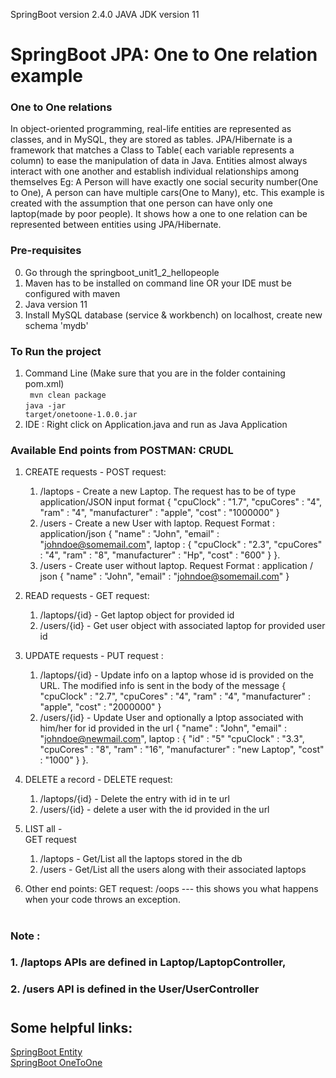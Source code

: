 SpringBoot version 2.4.0
JAVA JDK version 11

# SpringBoot JPA: One to One relation example
### One to One relations
In object-oriented programming, real-life entities are represented as classes, and in MySQL, they are stored as tables. JPA/Hibernate is a framework that matches a Class to Table(
each variable represents a column) to ease the manipulation of data in Java. Entities almost always interact with one another and establish individual relationships among 
themselves Eg: A Person will have exactly one social security number(One to One), A person can have multiple cars(One to Many), etc. This example is created with the assumption
that one person can have only one laptop(made by poor people). It shows how a one to one relation can be represented between entities using JPA/Hibernate.
### Pre-requisites

0. Go through the springboot_unit1_2_hellopeople
1. Maven has to be installed on command line OR your IDE must be configured with maven
2. Java version 11
3. Install MySQL database (service & workbench) on localhost, create new schema 'mydb'

### To Run the project 
1. Command Line (Make sure that you are in the folder containing pom.xml)</br>
<code> mvn clean package</code></br>
<code>java -jar target/onetoone-1.0.0.jar</code>
2. IDE : Right click on Application.java and run as Java Application

### Available End points from POSTMAN: CRUDL
1. CREATE requests - 
POST request: 
    1. /laptops - Create a new Laptop. The request has to be of type application/JSON input format 
    {
        "cpuClock" : "1.7",
        "cpuCores"  : "4",
        "ram"   : "4",
        "manufacturer" : "apple",
        "cost" : "1000000"
    }
    2. /users - Create a new User with laptop. Request Format : application/json
    {
        "name" : "John",
        "email"  : "johndoe@somemail.com",
        laptop   : {
            "cpuClock" : "2.3",
            "cpuCores"  : "4",
            "ram"   : "8",
            "manufacturer" : "Hp",
            "cost" : "600"
        }
    }.
    3. /users - Create user without laptop. Request Format : application / json
    {
        "name" : "John",
        "email"  : "johndoe@somemail.com"
    }
2. READ requests -
GET request:
    1. /laptops/{id} - Get laptop object for provided id
    2. /users/{id} - Get user object with associated laptop for provided user id

3. UPDATE requests -
PUT request : 
    1. /laptops/{id} - Update info on a laptop whose id is provided on the URL. The modified info is sent in the body of the message
    {
        "cpuClock" : "2.7",
        "cpuCores"  : "4",
        "ram"   : "4",
        "manufacturer" : "apple",
        "cost" : "2000000"
    }
    2. /users/{id} - Update User and optionally a lptop associated with him/her for id provided in the url
    {
        "name" : "John",
        "email"  : "johndoe@newmail.com",
        laptop   : {
            "id" : "5"
            "cpuClock" : "3.3",
            "cpuCores"  : "8",
            "ram"   : "16",
            "manufacturer" : "new Laptop",
            "cost" : "1000"
        }
    }.

4. DELETE a record - 
 DELETE request:
    1. /laptops/{id} - Delete the entry with id in te url
    2. /users/{id} - delete a user with the id provided in the url

5. LIST all -  
GET request
    1. /laptops - Get/List all the laptops stored in the db
    2. /users - Get/List all the users along with their associated laptops

6. Other end points:
GET request:  /oops   --- this shows you what happens when your code throws an exception.

#

### Note :
### 1. /laptops APIs are defined in Laptop/LaptopController, 
### 2. /users API is defined in the User/UserController

# 
## Some helpful links:
[SpringBoot Entity](https://www.baeldung.com/jpa-entities)   
[SpringBoot OneToOne](https://www.baeldung.com/jpa-one-to-one)    

